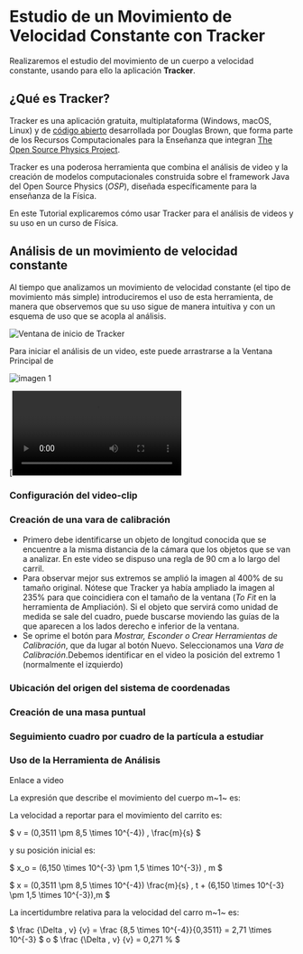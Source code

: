 # Estudio de un Movimiento de Velocidad Constante con Tracker

Realizaremos el estudio del movimiento de un cuerpo a velocidad constante, usando para ello la aplicación **Tracker**.

## ¿Qué es Tracker?

Tracker es una aplicación gratuita, multiplataforma (Windows, macOS, Linux) y de [código abierto](https://github.com/OpenSourcePhysics/tracker) desarrollada por Douglas Brown, que forma parte de los Recursos Computacionales para la Enseñanza que integran [The Open Source Physics Project](https://www.compadre.org/osp/?).

Tracker es una poderosa herramienta que combina el análisis de video y la creación de modelos computacionales construida sobre el framework Java del Open Source Physics (*OSP*), diseñada específicamente para la enseñanza de la Física.

En este Tutorial explicaremos cómo usar Tracker para el análisis de videos y su uso en un curso de Física.



## Análisis de un movimiento de velocidad constante

Al tiempo que analizamos un movimiento de velocidad constante (el tipo de movimiento más simple) introduciremos el uso de esta herramienta, de manera que observemos que su uso sigue de manera intuitiva y con un esquema de uso que se acopla al análisis.

![Ventana de inicio de Tracker](/Users/aronnax/OneDrive/Documents/physica/tracker-01.png)

Para iniciar el análisis de un video, este puede arrastrarse a la Ventana Principal de 

![imagen 1](http://f.cl.ly/items/2z0O2U3g341u31112X1Q/Image%202019-05-30%20at%201.57.05%20PM.png)

[![video 1](http://f.cl.ly/items/3i052t122E442B0u2B1r/tracker-m1-vid-01.mov)

### Configuración del video-clip



### Creación de una vara de calibración

- Primero debe identificarse un objeto de longitud conocida que se encuentre a la misma distancia de la cámara que los objetos que se van a analizar. En este video se dispuso una regla de 90 cm a lo largo del carril.
- Para observar mejor sus extremos se amplió la imagen al 400% de su tamaño original. Nótese que Tracker ya había ampliado la imagen al 235% para que coincidiera con el tamaño de la ventana (*To Fit* en la herramienta de Ampliación). Si el objeto que servirá como unidad de medida se sale del cuadro, puede buscarse moviendo las guías de la  que aparecen a los lados derecho e inferior de la ventana.
- Se oprime el botón para *Mostrar, Esconder o Crear Herramientas de Calibración*, que da lugar al botón Nuevo. Seleccionamos una *Vara de Calibración*.Debemos identificar en el video la posición del extremo 1 (normalmente el izquierdo)  

### Ubicación del origen del sistema de coordenadas



### Creación de una masa puntual



### Seguimiento cuadro por cuadro de la partícula a estudiar









### Uso de la Herramienta de Análisis

Enlace a video

La expresión que describe el movimiento del cuerpo m~1~ es:

La velocidad a reportar para el movimiento del carrito es:

$ v = (0,3511 \pm 8,5 \times 10^{-4}) \, \frac{m}{s} $

y su posición inicial es:

$ x_o = (6,150 \times 10^{-3} \pm 1,5 \times 10^{-3}) \, m $



$ x = (0,3511 \pm 8,5 \times 10^{-4}) \frac{m}{s} \, t + (6,150 \times 10^{-3} \pm 1,5 \times 10^{-3})\,m $

La incertidumbre relativa para la velocidad del carro m~1~ es:

$ \frac {\Delta \, v} {v} = \frac {8,5 \times 10^{-4}}{0,3511} = 2,71 \times 10^{-3} $ o $ \frac {\Delta \, v} {v} = 0,271 \%  $















 
